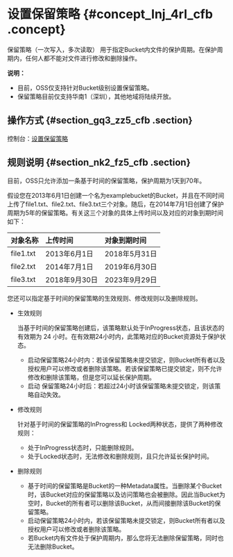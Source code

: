 # 设置保留策略 {#concept_lnj_4rl_cfb .concept}

保留策略（一次写入，多次读取） 用于指定Bucket内文件的保护周期。在保护周期内，任何人都不能对文件进行修改和删除操作。

**说明：** 

-   目前，OSS仅支持针对Bucket级别设置保留策略。
-   保留策略目前仅支持华南1（深圳），其他地域将陆续开放。

## 操作方式 {#section_gq3_zz5_cfb .section}

控制台：[设置保留策略](../../../../../intl.zh-CN/控制台用户指南/管理存储空间/设置WORM策略.md#)

## 规则说明 {#section_nk2_fz5_cfb .section}

目前，OSS只允许添加一条基于时间的保留策略，保护周期为1天到70年。

假设您在2013年6月1日创建一个名为examplebucket的Bucket，并且在不同时间上传了file1.txt、file2.txt、file3.txt三个对象。随后，在2014年7月1日创建了保护周期为5年的保留策略。有关这三个对象的具体上传时间以及对应的对象到期时间如下：

|对象名称|上传时间|对象到期时间|
|:---|:---|:-----|
|file1.txt|2013年6月1日|2018年5月31日|
|file2.txt|2014年7月1日|2019年6月30日|
|file3.txt|2018年9月30日|2023年9月29日|

您还可以指定基于时间的保留策略的生效规则、修改规则以及删除规则。

-   生效规则

    当基于时间的保留策略创建后，该策略默认处于InProgress状态，且该状态的有效期为 24 小时。在有效期24小时内，此策略对应的Bucket资源处于保护状态。

    -   启动保留策略24小时内：若该保留策略未提交锁定，则Bucket所有者以及授权用户可以修改或者删除该策略。若该保留策略已提交锁定，则不允许修改和删除该策略，但是您可以延长保护周期。
    -   启动 保留策略24小时后：若超过24小时该保留策略未提交锁定，则该策略自动失效。
-   修改规则

    针对基于时间的保留策略的InProgress和 Locked两种状态，提供了两种修改规则：

    -   处于InProgress状态时，只能删除规则。
    -   处于Locked状态时，无法修改和删除规则，且只允许延长保护时间。
-   删除规则
    -   基于时间的保留策略是Bucket的一种Metadata属性。当删除某个Bucket时，该Bucket对应的保留策略以及访问策略也会被删除。因此当Bucket为空时，Bucket的所有者可以删除该Bucket，从而间接删除该Bucket的保留策略。
    -   启动保留策略24小时内，若该保留策略未提交锁定，则Bucket所有者以及授权用户可以修改或者删除该策略。
    -   若Bucket内有文件处于保护周期内，那么您将无法删除保留策略，同时也无法删除Bucket。

